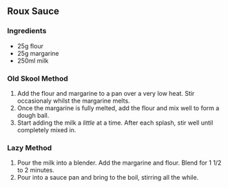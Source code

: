 ## Roux Sauce

### Ingredients
* 25g flour
* 25g margarine
* 250ml milk


### Old Skool Method
1. Add the flour and margarine to a pan over a very low heat. Stir
occasionaly whilst the margarine melts.
2. Once the margarine is fully melted, add the flour and mix well to
 form a dough ball.
3. Start adding the milk a *little* at a time. After each splash, stir
well until completely mixed in.

### Lazy Method
1. Pour the milk into a blender. Add the margarine and flour. Blend for
	1 1/2 to 2 minutes.
2. Pour into a sauce pan and bring to the boil, stirring all the while.
